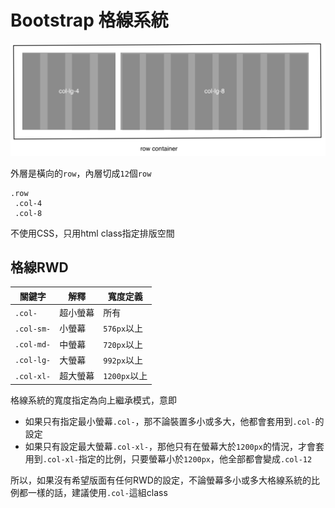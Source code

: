 # Bootstrap 格線系統

![](https://raw.githubusercontent.com/ianchen0419/notes/master/img/Bootstrap%20格線系統/01.png)

外層是橫向的`row`，內層切成`12`個`row`

```pug
.row
 .col-4
 .col-8
```

不使用CSS，只用html class指定排版空間

## 格線RWD


|關鍵字	    	|解釋	|寬度定義			|
|---------------|-------|---------------|
|`.col-`	    |超小螢幕	|所有	 		|
|`.col-sm-`		|小螢幕	|`576px`以上		|
|`.col-md-`		|中螢幕	|`720px`以上		|
|`.col-lg-`		|大螢幕	|`992px`以上		|
|`.col-xl-`		|超大螢幕	|`1200px`以上	|

格線系統的寬度指定為向上繼承模式，意即

* 如果只有指定最小螢幕`.col-`，那不論裝置多小或多大，他都會套用到`.col-`的設定
* 如果只有設定最大螢幕`.col-xl-`，那他只有在螢幕大於`1200px`的情況，才會套用到`.col-xl-`指定的比例，只要螢幕小於`1200px`，他全部都會變成`.col-12`


所以，如果沒有希望版面有任何RWD的設定，不論螢幕多小或多大格線系統的比例都一樣的話，建議使用`.col-`這組class

